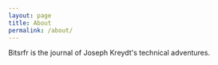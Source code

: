 ```yaml
---
layout: page
title: About
permalink: /about/
---
```


Bitsrfr is the journal of Joseph Kreydt's technical adventures.

[jekyll-organization]: https://github.com/josephkreydt
